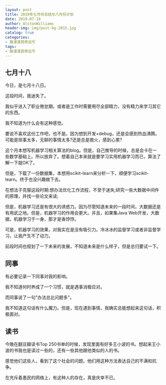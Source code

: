 ```yaml
---
layout: post
title: 2019年七月份总结与八月份计划
date: 2019-07-18
author: AlstonWilliams
header-img: img/post-bg-2015.jpg
catalog: true
categories:
- 路漫漫其修远兮
tags:
- 路漫漫其修远兮
---
```


## 七月十八

今日，是七月十八日。

这段时间，我迷失了。

我似乎进入了职业倦怠期。或者是工作时需要用尽全部精力，没有精力来学习其它的东西。

我不知道为什么会有这种感觉。

要说不喜欢这份工作吧，也不是。因为想到开发+debug，还是会感到热血沸腾。可能是琐事太多，无聊的事情太多?还是总是救火，感到心累?

这个月本想写机器学习相关算法的blog。但是，自己推导的时候，总是会卡在一些数学基础上。所以放弃了。想着自己本来就是要学习实用机器学习而已，算法了解一下就OK了。

但是，下载了一份数据集，本想用scikit-learn来分析一下，顺便学习scikit-learn。终于也没兴趣做下去。

在想法子克服这段时期:想办法优化工作流程，不至于迷失;研究一些大数据中间件的原理，并找一些论文来读;

但是，机器学习还是有很大的诱惑力。因为尽管知道未来的一段时间，大数据还是有用武之地。但是，机器学习的作用会更大。并且，如果集Java Web开发，大数据，机器学习于一身，那才是香饽饽。

可是，机器学习的效果，对我实在是没有吸引力。冷冰冰的监督学习或者非监督学习，让我产生不了动力。

前段时间也规划了一下未来的发展，不知道未来是什么样子，但是总归要试一下。

## 同事

有必要记录一下同事对我的影响。

我不知道何时养成了一个习惯，就是遇事消极应对。

而同事说了一句"办法总比问题多"。

我不知道这句话有什么魔力。但是，现在遇到事情，我确实总能想起来这句话，积极面对。

## 读书

今晚在翻豆瓣读书Top 250书单的时候，发现里面有好多王小波的书。想起来王小波的书我也是读过一些的，还有一些其他跟他类似的人的书。

感觉他们这些人，看到了这个社会的问题。他们用这种方法表达自己的不满和抗争。

在充斥着愚民的网络上，有这种人的存在，真是庆幸不已。
